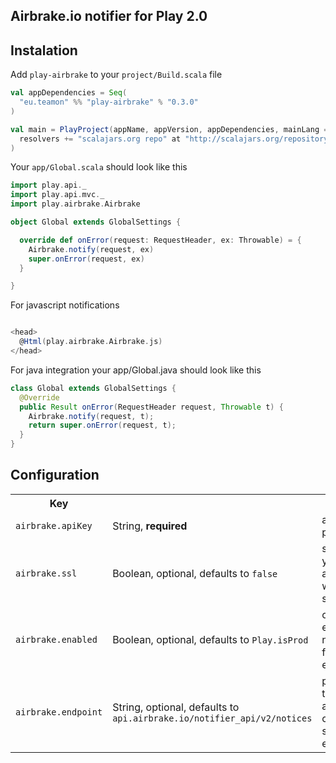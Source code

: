 ## Airbrake.io notifier for Play 2.0

## Instalation

Add `play-airbrake` to your `project/Build.scala` file

``` scala
val appDependencies = Seq(
  "eu.teamon" %% "play-airbrake" % "0.3.0"
)

val main = PlayProject(appName, appVersion, appDependencies, mainLang = SCALA).settings(
  resolvers += "scalajars.org repo" at "http://scalajars.org/repository"
)
```

Your `app/Global.scala` should look like this

``` scala
import play.api._
import play.api.mvc._
import play.airbrake.Airbrake

object Global extends GlobalSettings {

  override def onError(request: RequestHeader, ex: Throwable) = {
    Airbrake.notify(request, ex)
    super.onError(request, ex)
  }

}

```

For javascript notifications

```scala

<head>
  @Html(play.airbrake.Airbrake.js)
</head>

```

For java integration your app/Global.java should look like this

```java
class Global extends GlobalSettings {
  @Override
  public Result onError(RequestHeader request, Throwable t) {
    Airbrake.notify(request, t);
    return super.onError(request, t);
  }
}
```

## Configuration

<table>
  <tr>
    <th>Key</th>
    <th></th>
    <th>Description</th>
  </tr>
  <tr>
    <td><code>airbrake.apiKey</code></td>
    <td>String, <strong>required</strong></td>
    <td>airbrake project api key</td>
  </tr>

  <tr>
    <td><code>airbrake.ssl</code></td>
    <td>Boolean, optional, defaults to <code>false</code></td>
    <td>set to <code>true</code> if you have airbrake plan with SSL support</td>
  </tr>

  <tr>
    <td><code>airbrake.enabled</code></td>
    <td>Boolean, optional, defaults to <code>Play.isProd</code></td>
    <td>optionally enable/disable notifications for different environment</td>
  </tr>

  <tr>
    <td><code>airbrake.endpoint</code></td>
    <td>String, optional, defaults to <code>api.airbrake.io/notifier_api/v2/notices</code></td>
    <td>point notifier to you custom airbrake compatible service (e.g. errbit)</td>
  </tr>

</table>

